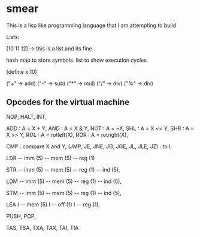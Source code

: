 # smear

This is a lisp like programming language that I am attempting to build

Lists:

(10 11 12) -> this is a list and its fine

hash map to store symbols.
list to show execution cycles.

(define x 10)

("+" -> add)
("-" -> sub)
("\*" -> mul)
("/" -> div)
("%" -> div)

## Opcodes for the virtual machine

NOP, HALT, INT,

ADD : A = X + Y,
AND : A = X & Y,
NOT : A = ~X,
SHL : A = X << Y,
SHR : A = X >> Y,
ROL : A = rotleft(X),
ROR : A = rotright(X),

CMP : compare X and Y,
(JMP, JE, JNE, JG, JGE, JL, JLE, JZ) : to I,

LDR -- imm (5)
    -- mem (5)
    -- reg (1)

STR -- imm (5)
    -- mem (5)
    -- reg (1)
    -- ind (5),

LDM -- imm (5)
    -- mem (5)
    -- reg (1)
    -- ind (5),

STM -- imm (5)
    -- mem (5)
    -- reg (1)
    -- ind (5),

LEA I -- mem (5)
    I -- off (1)
    I -- reg (1),

PUSH,
POP,

TAS,
TSA,
TXA,
TAX,
TAI,
TIA
